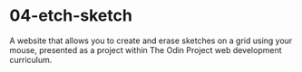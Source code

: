 # 04-etch-sketch
A website that allows you to create and erase sketches on a grid using your mouse, presented as a project within The Odin Project web development curriculum.
